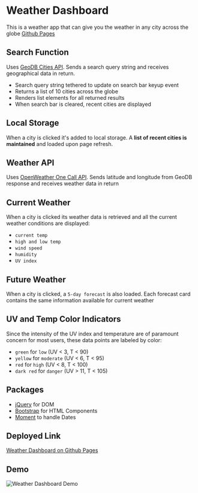 # Weather Dashboard

This is a weather app that can give you the weather in any city across the globe
[Github Pages](https://codewizard-dt.github.io/open-weather-dashboard/)

## Search Function
Uses [GeoDB Cities API](https://rapidapi.com/wirefreethought/api/geodb-cities/).
Sends a search query string and receives geographical data in return.
- Search query string tethered to update on search bar keyup event
- Returns a list of 10 cities across the globe
- Renders list elements for all returned results
- When search bar is cleared, recent cities are displayed

## Local Storage
When a city is clicked it's added to local storage. A **list of recent cities is maintained** and loaded upon page refresh.

## Weather API
Uses [OpenWeather One Call API](https://openweathermap.org/api/one-call-3).
Sends latitude and longitude from GeoDB response and receives weather data in return

## Current Weather
When a city is clicked its weather data is retrieved and all the current weather conditions are displayed:
- `current temp`
- `high and low temp`
- `wind speed`
- `humidity`
- `UV index`

## Future Weather
When a city is clicked, a `5-day forecast` is also loaded. Each forecast card contains the same information available for current weather

## UV and Temp Color Indicators
Since the intensity of the UV index and temperature are of paramount concern for most users, these data points are labeled by color:
- `green` for `low`  (UV < 3, T < 90)
- `yellow` for `moderate` (UV < 6, T < 95)
- `red` for `high` (UV < 8, T < 100)
- `dark red` for `danger` (UV > 11, T < 105)

## Packages
- [jQuery](https://cdnjs.com/libraries/jquery) for DOM
- [Bootstrap](https://cdnjs.com/libraries/bootstrap/5.1.3) for HTML Components
- [Moment](https://cdnjs.com/libraries/moment.js/2.29.0) to handle Dates

## Deployed Link
[Weather Dashboard on Github Pages](https://codewizard-dt.github.io/open-weather-dashboard/)

## Demo
![Weather Dashboard Demo](./assets/images/demo.gif)
